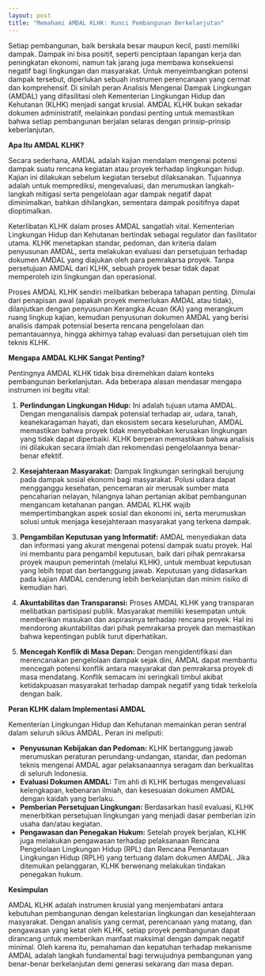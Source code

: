 ```yaml
---
layout: post
title: "Memahami AMDAL KLHK: Kunci Pembangunan Berkelanjutan"
---
```


Setiap pembangunan, baik berskala besar maupun kecil, pasti memiliki dampak. Dampak ini bisa positif, seperti penciptaan lapangan kerja dan peningkatan ekonomi, namun tak jarang juga membawa konsekuensi negatif bagi lingkungan dan masyarakat. Untuk menyeimbangkan potensi dampak tersebut, diperlukan sebuah instrumen perencanaan yang cermat dan komprehensif. Di sinilah peran Analisis Mengenai Dampak Lingkungan (AMDAL) yang difasilitasi oleh Kementerian Lingkungan Hidup dan Kehutanan (KLHK) menjadi sangat krusial. AMDAL KLHK bukan sekadar dokumen administratif, melainkan pondasi penting untuk memastikan bahwa setiap pembangunan berjalan selaras dengan prinsip-prinsip keberlanjutan.

**Apa Itu AMDAL KLHK?**

Secara sederhana, AMDAL adalah kajian mendalam mengenai potensi dampak suatu rencana kegiatan atau proyek terhadap lingkungan hidup. Kajian ini dilakukan sebelum kegiatan tersebut dilaksanakan. Tujuannya adalah untuk memprediksi, mengevaluasi, dan merumuskan langkah-langkah mitigasi serta pengelolaan agar dampak negatif dapat diminimalkan, bahkan dihilangkan, sementara dampak positifnya dapat dioptimalkan.

Keterlibatan KLHK dalam proses AMDAL sangatlah vital. Kementerian Lingkungan Hidup dan Kehutanan bertindak sebagai regulator dan fasilitator utama. KLHK menetapkan standar, pedoman, dan kriteria dalam penyusunan AMDAL, serta melakukan evaluasi dan persetujuan terhadap dokumen AMDAL yang diajukan oleh para pemrakarsa proyek. Tanpa persetujuan AMDAL dari KLHK, sebuah proyek besar tidak dapat memperoleh izin lingkungan dan operasional.

Proses AMDAL KLHK sendiri melibatkan beberapa tahapan penting. Dimulai dari penapisan awal (apakah proyek memerlukan AMDAL atau tidak), dilanjutkan dengan penyusunan Kerangka Acuan (KA) yang merangkum ruang lingkup kajian, kemudian penyusunan dokumen AMDAL yang berisi analisis dampak potensial beserta rencana pengelolaan dan pemantauannya, hingga akhirnya tahap evaluasi dan persetujuan oleh tim teknis KLHK.

**Mengapa AMDAL KLHK Sangat Penting?**

Pentingnya AMDAL KLHK tidak bisa diremehkan dalam konteks pembangunan berkelanjutan. Ada beberapa alasan mendasar mengapa instrumen ini begitu vital:

1.  **Perlindungan Lingkungan Hidup:** Ini adalah tujuan utama AMDAL. Dengan menganalisis dampak potensial terhadap air, udara, tanah, keanekaragaman hayati, dan ekosistem secara keseluruhan, AMDAL memastikan bahwa proyek tidak menyebabkan kerusakan lingkungan yang tidak dapat diperbaiki. KLHK berperan memastikan bahwa analisis ini dilakukan secara ilmiah dan rekomendasi pengelolaannya benar-benar efektif.

2.  **Kesejahteraan Masyarakat:** Dampak lingkungan seringkali berujung pada dampak sosial ekonomi bagi masyarakat. Polusi udara dapat mengganggu kesehatan, pencemaran air merusak sumber mata pencaharian nelayan, hilangnya lahan pertanian akibat pembangunan mengancam ketahanan pangan. AMDAL KLHK wajib mempertimbangkan aspek sosial dan ekonomi ini, serta merumuskan solusi untuk menjaga kesejahteraan masyarakat yang terkena dampak.

3.  **Pengambilan Keputusan yang Informatif:** AMDAL menyediakan data dan informasi yang akurat mengenai potensi dampak suatu proyek. Hal ini membantu para pengambil keputusan, baik dari pihak pemrakarsa proyek maupun pemerintah (melalui KLHK), untuk membuat keputusan yang lebih tepat dan bertanggung jawab. Keputusan yang didasarkan pada kajian AMDAL cenderung lebih berkelanjutan dan minim risiko di kemudian hari.

4.  **Akuntabilitas dan Transparansi:** Proses AMDAL KLHK yang transparan melibatkan partisipasi publik. Masyarakat memiliki kesempatan untuk memberikan masukan dan aspirasinya terhadap rencana proyek. Hal ini mendorong akuntabilitas dari pihak pemrakarsa proyek dan memastikan bahwa kepentingan publik turut diperhatikan.

5.  **Mencegah Konflik di Masa Depan:** Dengan mengidentifikasi dan merencanakan pengelolaan dampak sejak dini, AMDAL dapat membantu mencegah potensi konflik antara masyarakat dan pemrakarsa proyek di masa mendatang. Konflik semacam ini seringkali timbul akibat ketidakpuasan masyarakat terhadap dampak negatif yang tidak terkelola dengan baik.

**Peran KLHK dalam Implementasi AMDAL**

Kementerian Lingkungan Hidup dan Kehutanan memainkan peran sentral dalam seluruh siklus AMDAL. Peran ini meliputi:

*   **Penyusunan Kebijakan dan Pedoman:** KLHK bertanggung jawab merumuskan peraturan perundang-undangan, standar, dan pedoman teknis mengenai AMDAL agar pelaksanaannya seragam dan berkualitas di seluruh Indonesia.
*   **Evaluasi Dokumen AMDAL:** Tim ahli di KLHK bertugas mengevaluasi kelengkapan, kebenaran ilmiah, dan kesesuaian dokumen AMDAL dengan kaidah yang berlaku.
*   **Pemberian Persetujuan Lingkungan:** Berdasarkan hasil evaluasi, KLHK menerbitkan persetujuan lingkungan yang menjadi dasar pemberian izin usaha dan/atau kegiatan.
*   **Pengawasan dan Penegakan Hukum:** Setelah proyek berjalan, KLHK juga melakukan pengawasan terhadap pelaksanaan Rencana Pengelolaan Lingkungan Hidup (RPL) dan Rencana Pemantauan Lingkungan Hidup (RPLH) yang tertuang dalam dokumen AMDAL. Jika ditemukan pelanggaran, KLHK berwenang melakukan tindakan penegakan hukum.

**Kesimpulan**

AMDAL KLHK adalah instrumen krusial yang menjembatani antara kebutuhan pembangunan dengan kelestarian lingkungan dan kesejahteraan masyarakat. Dengan analisis yang cermat, perencanaan yang matang, dan pengawasan yang ketat oleh KLHK, setiap proyek pembangunan dapat dirancang untuk memberikan manfaat maksimal dengan dampak negatif minimal. Oleh karena itu, pemahaman dan kepatuhan terhadap mekanisme AMDAL adalah langkah fundamental bagi terwujudnya pembangunan yang benar-benar berkelanjutan demi generasi sekarang dan masa depan.
